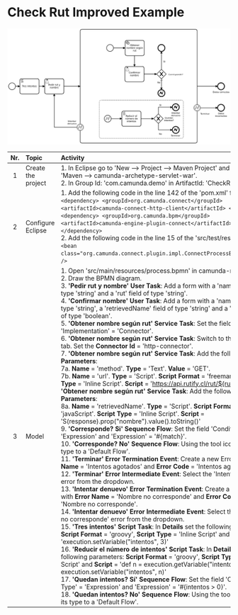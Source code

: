 # Check Rut Improved Example

![BPMN Diagram](process.png)

|   Nr. | Topic              | Activity                                                                                                                                                                                                                                                                                                                                                                                                                                                                                                                                                                                                                                                                                                                                                                                                                                                                                                                                                                                                                                                                                                                                                                                                                                                                                                                                                                                                                                                                                    |
| :---: | :---               | :---                                                                                                                                                                                                                                                                                                                                                                                                                                                                                                                                                                                                                                                                                                                                                                                                                                                                                                                                                                                                                                                                                                                                                                                                                                                                                                                                                                                                                                                                                        |
|     1 | Create the project | 1. In Eclipse go to 'New --> Project --> Maven Project' and select 'Maven --> camunda-archetype-servlet-war'.  <br> 2. In Group Id: 'com.camunda.demo' in ArtifactId: 'CheckRutImproved'                                                                                                                                                                                                                                                                                                                                                                                                                                                                                                                                                                                                                                                                                                                                                                                                                                                                                                                                                                                                                                                                                                                                                                                                                                                                                        |
|     2 | Configure Eclipse  | 1. Add the following code in the line 142 of the 'pom.xml' file: <br> ``` <dependency> <groupId>org.camunda.connect</groupId> <artifactId>camunda-connect-http-client</artifactId> </dependency> <dependency> <groupId>org.camunda.bpm</groupId> <artifactId>camunda-engine-plugin-connect</artifactId> </dependency> ``` <br> 2. Add the following code in the line 15 of the 'src/test/resources' file: <br> ``` <bean class="org.camunda.connect.plugin.impl.ConnectProcessEnginePlugin" /> ``` |
|     3 | Model              | 1. Open 'src/main/resources/process.bpmn' in camunda-modeler. <br> 2. Draw the BPMN diagram. <br> 3. **'Pedir rut y nombre' User Task**: Add a form with a 'name' field of type 'string' and a 'rut' field of type 'string'. <br> 4. **'Confirmar nombre' User Task**: Add a form with a 'name' field of type 'string', a 'retrievedName' field of type 'string' and a 'match' field of type 'boolean'. <br> 5. **'Obtener nombre según rut' Service Task**: Set the field 'Implementation' = 'Connector'. <br> 6. **'Obtener nombre según rut' Service Task**: Switch to the **Connector** tab. Set the **Connector Id** = 'http-connector'.<br> 7. **'Obtener nombre según rut' Service Task**: Add the following **Input Parameters**:<br> 7a. **Name** = 'method'. **Type** = 'Text'. **Value** = 'GET'. <br> 7b. **Name** = 'url'. **Type** = 'Script'. **Script Format** = 'freemarker'. **Script Type** = 'Inline Script'. **Script** = 'https://api.rutify.cl/rut/${rut}'.<br> 8. **'Obtener nombre según rut' Service Task**: Add the following **Output Parameters**: <br> 8a. **Name** = 'retrievedName'. **Type** = 'Script'. **Script Format** = 'javaScript'. **Script Type** = 'Inline Script'. **Script** = 'S(response).prop("nombre").value().toString()' <br> 9. **'Corresponde? Si' Sequence Flow**: Set the field 'Condition Type' = 'Expression' and 'Expression' = '#{match}'. <br> 10. **'Corresponde? No' Sequence Flow**: Using the tool icon change its type to a 'Default Flow'. <br>  11. **'Terminar' Error Termination Event**: Create a new Error with **Error Name** = 'Intentos agotados' and **Error Code** = 'Intentos agotados'. <br> 12. **'Terminar' Error Intermediate Event**: Select the 'Intentos agotados' error from the dropdown. <br>  13. **'Intentar denuevo' Error Termination Event**: Create a new Error with **Error Name** = 'Nombre no corresponde' and **Error Code** = 'Nombre no corresponde'. <br> 14. **'Intentar denuevo' Error Intermediate Event**: Select the 'Nombre no corresponde' error from the dropdown. <br> 15. **'Tres intentos' Script Task**: In **Details** set the following parameters: **Script Format** = 'groovy', **Script Type** = 'Inline Script' and **Script** = 'execution.setVariable("intentos", 3)' <br> 16. **'Reducir el número de intentos' Script Task**: In **Details** set the following parameters: **Script Format** = 'groovy', **Script Type** = 'Inline Script' and **Script** = 'def n = execution.getVariable("intentos"); n -= 1; execution.setVariable("intentos", n)'  <br> 17. **'Quedan intentos? Sí' Sequence Flow**: Set the field 'Condition Type' = 'Expression' and 'Expression' = '#{intentos > 0}'. <br> 18. **'Quedan intentos? No' Sequence Flow**: Using the tool icon change its type to a 'Default Flow'. |
